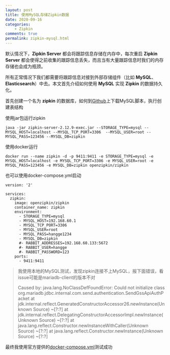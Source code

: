 ```yaml
---
layout: post
title: 使用MySQL存储Zipkin数据
date: 2020-09-16
categories:
	- Zipkin
comments: true
permalink: zipkin-mysql.html
---
```


 默认情况下，**Zipkin Server** 都会将跟踪信息存储在内存中，每次重启 **Zipkin Server** 都会使得之前收集的跟踪信息丢失，而且当有大量跟踪信息时我们的内存存储也会成为瓶颈。

所有正常情况下我们都需要将跟踪信息对接到外部存储组件（比如 **MySQL**、**Elasticsearch**）中去。本文首先介绍如何使用 **MySQL** 实现 **Zipkin** 的数据持久化。

首先创建一个名为 **zipkin** 的数据库，如何到[Github](https://github.com/openzipkin/zipkin/tree/master/zipkin-storage/mysql-v1)上下载MySQL脚本，执行创建表结构

使用jar包运行zipkin

```
java -jar zipkin-server-2.12.9-exec.jar --STORAGE_TYPE=mysql --MYSQL_HOST=localhost --MYSQL_TCP_PORT=3306  --MYSQL_USER=root --MYSQL_PASS=123456 --MYSQL_DB=zipkin
```

使用docker运行

```
docker run --name zipkin -d -p 9411:9411 -e STORAGE_TYPE=mysql -e  MYSQL_HOST=localhost -e MYSQL_TCP_PORT=3306 -e MYSQL_USER=root -e  MYSQL_PASS=123456 -e MYSQL_DB=zipkin openzipkin/zipkin
```

也可以使用docker-compose.yml启动

```
version: '2'

services:
  zipkin:
    image: openzipkin/zipkin
    container_name: zipkin
    environment:
      - STORAGE_TYPE=mysql
      - MYSQL_HOST=192.168.60.1
      - MYSQL_TCP_PORT=3306
      - MYSQL_USER=root
      - MYSQL_PASS=hangge1234
      - MYSQL_DB=zipkin
      #- RABBIT_ADDRESSES=192.168.60.133:5672
      #- RABBIT_USER=hangge
      #- RABBIT_PASSWORD=123
    ports:
      - 9411:9411
```

> 我使用本地的MySQL测试，发现zipkin连接不上MySQL，报下面错误，看issue可能是mariadb-client的版本不对
>
> Caused by: java.lang.NoClassDefFoundError: Could not initialize class org.mariadb.jdbc.internal.com.send.authentication.SendGssApiAuthPacket
>         at jdk.internal.reflect.GeneratedConstructorAccessor26.newInstance(Unknown Source) ~[?:?]
>         at jdk.internal.reflect.DelegatingConstructorAccessorImpl.newInstance(Unknown Source) ~[?:?]
>         at java.lang.reflect.Constructor.newInstanceWithCaller(Unknown Source) ~[?:?]
>         at java.lang.reflect.Constructor.newInstance(Unknown Source) ~[?:?]

最终我使用官方提供的[docker-compose.yml](https://github.com/openzipkin-attic/docker-zipkin/blob/master/docker-compose.yml)测试成功

